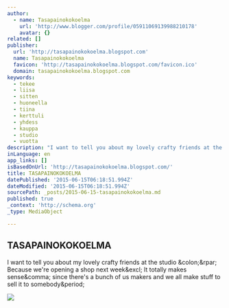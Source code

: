 ```yaml
---
author:
  - name: Tasapainokokoelma
    url: 'http://www.blogger.com/profile/05911069139988210178'
    avatar: {}
related: []
publisher:
  url: 'http://tasapainokokoelma.blogspot.com'
  name: Tasapainokokoelma
  favicon: 'http://tasapainokokoelma.blogspot.com/favicon.ico'
  domain: tasapainokokoelma.blogspot.com
keywords:
  - tekee
  - liisa
  - sitten
  - huoneella
  - tiina
  - kerttuli
  - yhdess
  - kauppa
  - studio
  - vuotta
description: "I want to tell you about my lovely crafty friends at the studio :) Because we're opening a shop next week! It totally makes sense, since there's a bunch of us makers and we all make stuff to sell it to somebody."
inLanguage: en
app_links: []
isBasedOnUrl: 'http://tasapainokokoelma.blogspot.com/'
title: TASAPAINOKOKOELMA
datePublished: '2015-06-15T06:18:51.994Z'
dateModified: '2015-06-15T06:18:51.994Z'
sourcePath: _posts/2015-06-15-tasapainokokoelma.md
published: true
_context: 'http://schema.org'
_type: MediaObject

---
```

<article style=""><h1>TASAPAINOKOKOELMA</h1><p>I want to tell you about my lovely crafty friends at the studio &amp;colon;&amp;rpar; Because we're opening a shop next week&amp;excl; It totally makes sense&amp;comma; since there's a bunch of us makers and we all make stuff to sell it to somebody&amp;period;</p><img src="http://3.bp.blogspot.com/-0LAVS_bz7y8/U2OJ4ifcLWI/AAAAAAAAArU/92TWSJUp6wo/s1600/IMG_2301.jpg" /></article>